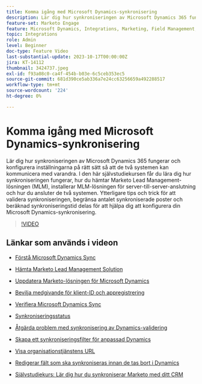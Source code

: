 ```yaml
---
title: Komma igång med Microsoft Dynamics-synkronisering
description: Lär dig hur synkroniseringen av Microsoft Dynamics 365 fungerar och konfigurera inställningarna på rätt sätt så att de två systemen kan kommunicera med varandra. I den här självstudiekursen får du lära dig hur synkroniseringen fungerar, hur du hämtar Marketo Lead Management-lösningen (MLM), installerar MLM-lösningen för server-till-server-anslutning och hur du ansluter de två systemen.
feature-set: Marketo Engage
feature: Microsoft Dynamics, Integrations, Marketing, Field Management, Administration
topic: Integrations
role: Admin
level: Beginner
doc-type: Feature Video
last-substantial-update: 2023-10-17T00:00:00Z
jira: KT-14112
thumbnail: 3424737.jpeg
exl-id: f93a08c0-ca4f-454b-b03e-6c5ceb353ec5
source-git-commit: 681d390ce5ab336a7e24cc63256659a492288517
workflow-type: tm+mt
source-wordcount: '224'
ht-degree: 0%

---
```


# Komma igång med Microsoft Dynamics-synkronisering

Lär dig hur synkroniseringen av Microsoft Dynamics 365 fungerar och konfigurera inställningarna på rätt sätt så att de två systemen kan kommunicera med varandra. I den här självstudiekursen får du lära dig hur synkroniseringen fungerar, hur du hämtar Marketo Lead Management-lösningen (MLM), installerar MLM-lösningen för server-till-server-anslutning och hur du ansluter de två systemen. Ytterligare tips och trick för att validera synkroniseringen, begränsa antalet synkroniserade poster och beräknad synkroniseringstid delas för att hjälpa dig att konfigurera din Microsoft Dynamics-synkronisering.

>[!VIDEO](https://video.tv.adobe.com/v/3424737/?learn=on)

## Länkar som används i videon

* [Förstå Microsoft Dynamics Sync](https://experienceleague.adobe.com/docs/marketo/using/product-docs/crm-sync/microsoft-dynamics/understanding-the-microsoft-dynamics-sync.html)

* [Hämta Marketo Lead Management Solution](https://experienceleague.adobe.com/docs/marketo/using/product-docs/crm-sync/microsoft-dynamics/sync-setup/download-the-marketo-lead-management-solution.html)

* [Uppdatera Marketo-lösningen för Microsoft Dynamics](https://experienceleague.adobe.com/docs/marketo/using/product-docs/crm-sync/microsoft-dynamics/sync-setup/update-the-marketo-solution-for-microsoft-dynamics.html)

* [Bevilja medgivande för klient-ID och appregistrering](https://experienceleague.adobe.com/docs/marketo/using/product-docs/crm-sync/microsoft-dynamics/sync-setup/grant-consent-for-client-id-and-app-registration.html)

* [Verifiera Microsoft Dynamics Sync](https://experienceleague.adobe.com/docs/marketo/using/product-docs/crm-sync/microsoft-dynamics/sync-setup/validate-microsoft-dynamics-sync.html)

* [Synkroniseringsstatus](https://experienceleague.adobe.com/docs/marketo/using/product-docs/crm-sync/microsoft-dynamics/microsoft-dynamics-sync-details/sync-status.html)

* [Åtgärda problem med synkronisering av Dynamics-validering](https://experienceleague.adobe.com/docs/marketo/using/product-docs/crm-sync/microsoft-dynamics/fix-dynamics-validation-sync-issues.html)

* [Skapa ett synkroniseringsfilter för anpassad Dynamics](https://experienceleague.adobe.com/docs/marketo/using/product-docs/crm-sync/microsoft-dynamics/custom-dynmaics-sync-filter-details/create-a-custom-dynamics-sync-filter.html)

* [Visa organisationstjänstens URL](https://experienceleague.adobe.com/docs/marketo/using/product-docs/crm-sync/microsoft-dynamics/sync-setup/view-the-organization-service-url.html)

* [Redigerar fält som ska synkroniseras innan de tas bort i Dynamics](https://experienceleague.adobe.com/docs/marketo/using/product-docs/crm-sync/microsoft-dynamics/microsoft-dynamics-sync-details/editing-fields-to-sync-before-deleting-them-in-dynamics.html)

* [Självstudiekurs: Lär dig hur du synkroniserar Marketo med ditt CRM](https://experienceleague.adobe.com/docs/marketo-learn/tutorials/lead-and-data-management/crm-sync-learn.html)
